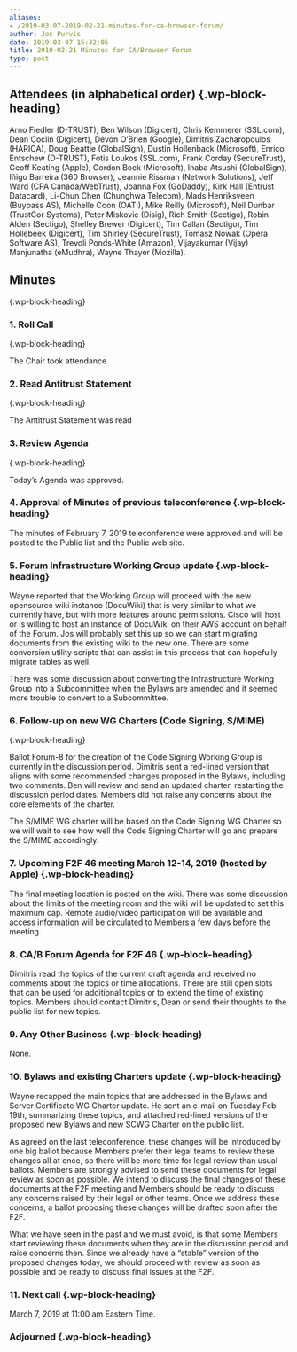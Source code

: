 ```yaml
---
aliases:
- /2019-03-07-2019-02-21-minutes-for-ca-browser-forum/
author: Jos Purvis
date: 2019-03-07 15:32:05
title: 2019-02-21 Minutes for CA/Browser Forum
type: post
---
```


## Attendees (in alphabetical order) {.wp-block-heading}

Arno Fiedler (D-TRUST), Ben Wilson (Digicert), Chris Kemmerer (SSL.com), Dean Coclin (Digicert), Devon O’Brien (Google), Dimitris Zacharopoulos (HARICA), Doug Beattie (GlobalSign), Dustin Hollenback (Microsoft), Enrico Entschew (D-TRUST), Fotis Loukos (SSL.com), Frank Corday (SecureTrust), Geoff Keating (Apple), Gordon Bock (Microsoft), Inaba Atsushi (GlobalSign), Iñigo Barreira (360 Browser), Jeannie Rissman (Network Solutions), Jeff Ward (CPA Canada/WebTrust), Joanna Fox (GoDaddy), Kirk Hall (Entrust Datacard), Li-Chun Chen (Chunghwa Telecom), Mads Henriksveen (Buypass AS), Michelle Coon (OATI), Mike Reilly (Microsoft), Neil Dunbar (TrustCor Systems), Peter Miskovic (Disig), Rich Smith (Sectigo), Robin Alden (Sectigo), Shelley Brewer (Digicert), Tim Callan (Sectigo), Tim Hollebeek (Digicert), Tim Shirley (SecureTrust), Tomasz Nowak (Opera Software AS), Trevoli Ponds-White (Amazon), Vijayakumar (Vijay) Manjunatha (eMudhra), Wayne Thayer (Mozilla).

## Minutes

{.wp-block-heading}

### 1. Roll Call

{.wp-block-heading}

The Chair took attendance

### 2. Read Antitrust Statement

{.wp-block-heading}

The Antitrust Statement was read

### 3. Review Agenda

{.wp-block-heading}

Today’s Agenda was approved.

### 4. Approval of Minutes of previous teleconference {.wp-block-heading}

The minutes of February 7, 2019 teleconference were approved and will be posted to the Public list and the Public web site.

### 5. Forum Infrastructure Working Group update {.wp-block-heading}

Wayne reported that the Working Group will proceed with the new opensource wiki instance (DocuWiki) that is very similar to what we currently have, but with more features around permissions. Cisco will host or is willing to host an instance of DocuWiki on their AWS account on behalf of the Forum. Jos will probably set this up so we can start migrating documents from the existing wiki to the new one. There are some conversion utility scripts that can assist in this process that can hopefully migrate tables as well.

There was some discussion about converting the Infrastructure Working Group into a Subcommittee when the Bylaws are amended and it seemed more trouble to convert to a Subcommittee.

### 6. Follow-up on new WG Charters (Code Signing, S/MIME)

{.wp-block-heading}

Ballot Forum-8 for the creation of the Code Signing Working Group is currently in the discussion period. Dimitris sent a red-lined version that aligns with some recommended changes proposed in the Bylaws, including two comments. Ben will review and send an updated charter, restarting the discussion period dates. Members did not raise any concerns about the core elements of the charter.

The S/MIME WG charter will be based on the Code Signing WG Charter so we will wait to see how well the Code Signing Charter will go and prepare the S/MIME accordingly.

### 7. Upcoming F2F 46 meeting March 12-14, 2019 (hosted by Apple) {.wp-block-heading}

The final meeting location is posted on the wiki. There was some discussion about the limits of the meeting room and the wiki will be updated to set this maximum cap. Remote audio/video participation will be available and access information will be circulated to Members a few days before the meeting.

### 8. CA/B Forum Agenda for F2F 46 {.wp-block-heading}

Dimitris read the topics of the current draft agenda and received no comments about the topics or time allocations. There are still open slots that can be used for additional topics or to extend the time of existing topics. Members should contact Dimitris, Dean or send their thoughts to the public list for new topics.

### 9. Any Other Business {.wp-block-heading}

None.

### 10. Bylaws and existing Charters update {.wp-block-heading}

Wayne recapped the main topics that are addressed in the Bylaws and Server Certificate WG Charter update. He sent an e-mail on Tuesday Feb 19th, summarizing these topics, and attached red-lined versions of the proposed new Bylaws and new SCWG Charter on the public list.

As agreed on the last teleconference, these changes will be introduced by one big ballot because Members prefer their legal teams to review these changes all at once, so there will be more time for legal review than usual ballots. Members are strongly advised to send these documents for legal review as soon as possible. We intend to discuss the final changes of these documents at the F2F meeting and Members should be ready to discuss any concerns raised by their legal or other teams. Once we address these concerns, a ballot proposing these changes will be drafted soon after the F2F.

What we have seen in the past and we must avoid, is that some Members start reviewing these documents when they are in the discussion period and raise concerns then. Since we already have a “stable” version of the proposed changes today, we should proceed with review as soon as possible and be ready to discuss final issues at the F2F.

### 11. Next call {.wp-block-heading}

March 7, 2019 at 11:00 am Eastern Time.

### Adjourned {.wp-block-heading}